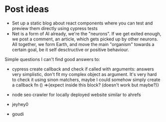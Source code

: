 # Post ideas

- Set up a static blog about react components where you can test and preview them directly using cypress tests
- Net is a form of AI already, we're the "neurons". If we get exited enough, we
  post a comment, an article, which gets picked up by other neurons. All
  together, we form Earth, and move the main "organism" towards a certain goal,
  be it self desctructive or positive behaviour. 

Simple questions I can't find good answers to:
- cypress create callback and check if called with arguments: answers very
  simplistic, don't fit my complex object as argument. It's very hard to check
  it using sinon matchers, maybe I could somehow simply create a callback fn ()
  =>{expect inside this block? (doesn't work but maybe?)}

- node seo crawler for locally deployed website similar to ahrefs

- jeyhey0
- goudi